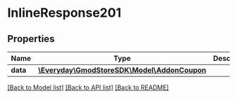 # InlineResponse201

## Properties
Name | Type | Description | Notes
------------ | ------------- | ------------- | -------------
**data** | [**\Everyday\GmodStoreSDK\Model\AddonCoupon**](AddonCoupon.md) |  | [optional] 

[[Back to Model list]](../../README.md#documentation-for-models) [[Back to API list]](../../README.md#documentation-for-api-endpoints) [[Back to README]](../../README.md)

